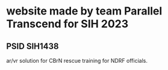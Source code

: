 # website made by team Parallel Transcend for SIH 2023
## PSID SIH1438
 ar/vr solution for CBrN rescue training for NDRF officials.
 
